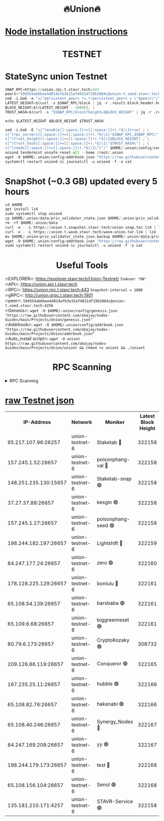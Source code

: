 <h1 align="center"> 🔥Union🔥</h1>

[Node installation instructions](https://github.com/obajay/nodes-Guides/tree/main/Projects/Union)
=

<h1 align="center"> TESTNET</h1>

# StateSync union Testnet
```python
SNAP_RPC=https://union.rpc.t.stavr.tech:443
peers="59d554ab6bee4d814afb3e15af4031df19b2084c@union-t.seed.stavr.tech:4256"
sed -i.bak -e "s/^persistent_peers *=.*/persistent_peers = \"$peers\"/" $HOME/.union/config/config.toml
LATEST_HEIGHT=$(curl -s $SNAP_RPC/block | jq -r .result.block.header.height); \
BLOCK_HEIGHT=$((LATEST_HEIGHT - 1000)); \
TRUST_HASH=$(curl -s "$SNAP_RPC/block?height=$BLOCK_HEIGHT" | jq -r .result.block_id.hash)

echo $LATEST_HEIGHT $BLOCK_HEIGHT $TRUST_HASH

sed -i.bak -E "s|^(enable[[:space:]]+=[[:space:]]+).*$|\1true| ; \
s|^(rpc_servers[[:space:]]+=[[:space:]]+).*$|\1\"$SNAP_RPC,$SNAP_RPC\"| ; \
s|^(trust_height[[:space:]]+=[[:space:]]+).*$|\1$BLOCK_HEIGHT| ; \
s|^(trust_hash[[:space:]]+=[[:space:]]+).*$|\1\"$TRUST_HASH\"| ; \
s|^(seeds[[:space:]]+=[[:space:]]+).*$|\1\"\"|" $HOME/.union/config/config.toml
uniond tendermint unsafe-reset-all --home /root/.union
wget -O $HOME/.union/config/addrbook.json "https://raw.githubusercontent.com/obajay/nodes-Guides/main/Projects/Union/addrbook.json"
systemctl restart uniond && journalctl -u uniond -f -o cat
```
# SnapShot (~0.3 GB) updated every 5 hours
```python
cd $HOME
apt install lz4
sudo systemctl stop uniond
cp $HOME/.union/data/priv_validator_state.json $HOME/.union/priv_validator_state.json.backup
rm -rf $HOME/.union/data
curl -o - -L https://union-t.snapshot.stavr.tech/union-snap.tar.lz4 | lz4 -c -d - | tar -x -C $HOME/.union --strip-components 2
curl -o - -L https://union-t.wasm.stavr.tech/wasm-union.tar.lz4 | lz4 -c -d - | tar -x -C $HOME/.union --strip-components 2
mv $HOME/.union/priv_validator_state.json.backup $HOME/.union/data/priv_validator_state.json
wget -O $HOME/.union/config/addrbook.json "https://raw.githubusercontent.com/obajay/nodes-Guides/main/Projects/Union/addrbook.json"
sudo systemctl restart uniond && journalctl -u uniond -f -o cat
```
 <h1 align="center"> Useful Tools</h1>
 
🔥EXPLORER🔥: https://explorer.stavr.tech/Union-Testnet/        `Indexer "ON"` \
🔥API🔥:      https://union.api.t.stavr.tech \
🔥RPC🔥:      https://union.rpc.t.stavr.tech:443              `Snapshot-interval = 1000` \
🔥gRPC🔥:     http://union.grpc.t.stavr.tech:1901 \
🔥peer🔥:     `59d554ab6bee4d814afb3e15af4031df19b2084c@union-t.seed.stavr.tech:4256` \
🔥Genesis🔥:     `wget -O $HOME/.union/config/genesis.json "https://raw.githubusercontent.com/obajay/nodes-Guides/main/Projects/Union/genesis.json"` \
🔥Addrbook🔥: ```wget -O $HOME/.union/config/addrbook.json "https://raw.githubusercontent.com/obajay/nodes-Guides/main/Projects/Union/addrbook.json"``` \
🔥Auto_install script🔥:  `wget -O uniont https://raw.githubusercontent.com/obajay/nodes-Guides/main/Projects/Union/uniont && chmod +x uniont && ./uniont`

<h1 align="center"> RPC Scanning</h1>

<details>
<summary>RPC Scanning</summary>

<h2 align="center"> We scan nodes in real time every 4 hours. And we provide the final result of RPC endpoints.
We cannot influence the operation of these nodes in any way. </h2>


```python
If Voting Power is higher than 0 --> then the Node is a validator of the network and may be subject to attack and be a potential threat to the chain.
```
```python
We marked such validators with a red symbol
```

</details>

[raw Testnet json](https://rpc-check.uniont.stavr.tech/uniont/rpc-uniont-result.json)
=



<table><tr><th>IP-Address</th><th>Network</th><th>Moniker</th><th>Latest Block Height</th><th>Earliest Block Height</th><th>Catching Up</th><th>Tx Index</th><th>Voting Power</th><th>Scan Time</th></tr><tr><td>95.217.107.96:26257</td><td>union-testnet-6</td><td>Staketab 🔴</td><td>322158</td><td>1</td><td>False</td><td>on</td><td>1000002</td><td>2024-03-06T05:21:28.226335098UTC</td></tr><tr><td>157.245.1.52:26657</td><td>union-testnet-6</td><td>poisonphang-val 🔴</td><td>322158</td><td>1</td><td>False</td><td>on</td><td>1000000</td><td>2024-03-06T05:21:28.833325310UTC</td></tr><tr><td>148.251.235.130:15657</td><td>union-testnet-6</td><td>Staketab-snap 🟢</td><td>322158</td><td>1</td><td>False</td><td>on</td><td>0</td><td>2024-03-06T05:21:29.391232895UTC</td></tr><tr><td>37.27.37.88:26657</td><td>union-testnet-6</td><td>kesgin 🟢</td><td>322158</td><td>1</td><td>False</td><td>on</td><td>0</td><td>2024-03-06T05:21:29.719196149UTC</td></tr><tr><td>157.245.1.27:26657</td><td>union-testnet-6</td><td>poisonphang-seed 🟢</td><td>322158</td><td>1</td><td>False</td><td>on</td><td>0</td><td>2024-03-06T05:21:34.736640167UTC</td></tr><tr><td>198.244.182.197:26657</td><td>union-testnet-6</td><td>Lightshift 🔴</td><td>322159</td><td>1</td><td>False</td><td>on</td><td>1000000</td><td>2024-03-06T05:21:37.071128452UTC</td></tr><tr><td>84.247.177.24:26657</td><td>union-testnet-6</td><td>zero 🟢</td><td>322160</td><td>1</td><td>False</td><td>on</td><td>0</td><td>2024-03-06T05:21:46.006995930UTC</td></tr><tr><td>178.128.225.129:26657</td><td>union-testnet-6</td><td>bonlulu 🔴</td><td>322161</td><td>1</td><td>False</td><td>on</td><td>1000000</td><td>2024-03-06T05:21:50.695506177UTC</td></tr><tr><td>65.108.54.139:26657</td><td>union-testnet-6</td><td>barsbaba 🟢</td><td>322161</td><td>1</td><td>False</td><td>on</td><td>0</td><td>2024-03-06T05:21:51.018603879UTC</td></tr><tr><td>65.109.6.68:26657</td><td>union-testnet-6</td><td>biggreenreset 🟢</td><td>322161</td><td>1</td><td>False</td><td>on</td><td>0</td><td>2024-03-06T05:21:51.335672491UTC</td></tr><tr><td>80.79.6.173:26657</td><td>union-testnet-6</td><td>CryptoKozaky 🟢</td><td>308732</td><td>1</td><td>False</td><td>on</td><td>0</td><td>2024-03-06T05:21:53.834968303UTC</td></tr><tr><td>209.126.86.119:26657</td><td>union-testnet-6</td><td>Conqueror 🟢</td><td>322165</td><td>1</td><td>False</td><td>on</td><td>0</td><td>2024-03-06T05:22:12.852132033UTC</td></tr><tr><td>167.235.25.11:26657</td><td>union-testnet-6</td><td>hubble 🟢</td><td>322166</td><td>1</td><td>False</td><td>on</td><td>0</td><td>2024-03-06T05:22:19.263347854UTC</td></tr><tr><td>65.108.82.76:26657</td><td>union-testnet-6</td><td>hakanabi 🟢</td><td>322166</td><td>1</td><td>False</td><td>on</td><td>0</td><td>2024-03-06T05:22:19.597353956UTC</td></tr><tr><td>65.108.40.246:26657</td><td>union-testnet-6</td><td>Synergy_Nodes 🔴</td><td>322167</td><td>1</td><td>False</td><td>on</td><td>1000001</td><td>2024-03-06T05:22:26.041635404UTC</td></tr><tr><td>84.247.169.208:26657</td><td>union-testnet-6</td><td>yy 🟢</td><td>322167</td><td>1</td><td>False</td><td>on</td><td>0</td><td>2024-03-06T05:22:26.481662009UTC</td></tr><tr><td>198.244.179.173:26657</td><td>union-testnet-6</td><td>test 🔴</td><td>322168</td><td>1</td><td>False</td><td>on</td><td>1</td><td>2024-03-06T05:22:28.845981946UTC</td></tr><tr><td>65.108.156.104:26657</td><td>union-testnet-6</td><td>Senol 🟢</td><td>322168</td><td>1</td><td>False</td><td>on</td><td>0</td><td>2024-03-06T05:22:29.508141480UTC</td></tr><tr><td>135.181.210.171:4257</td><td>union-testnet-6</td><td>STAVR-Service 🟢</td><td>322158</td><td>322001</td><td>False</td><td>on</td><td>0</td><td>2024-03-06T05:21:29.146859727UTC</td></tr></table>
